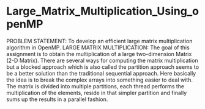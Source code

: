 # Large_Matrix_Multiplication_Using_openMP
PROBLEM STATEMENT: To develop an efficient large matrix multiplication algorithm in OpenMP.   LARGE MATRIX MULTIPLICATION: The goal of this assignment is to obtain the multiplication of a large two-dimension Matrix (2-D Matrix). There are several ways for computing the matrix multiplication but a blocked approach which is also called the partition approach seems to be a better solution than the traditional sequential approach. Here basically the idea is to break the complex arrays into something easier to deal with. The matrix is divided into multiple partitions, each thread performs the multiplication of the elements, reside in that simpler partition and finally sums up the results in a parallel fashion. 
